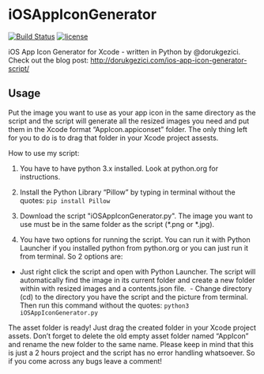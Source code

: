 # iOSAppIconGenerator
[![Build Status](https://travis-ci.org/dorukgezici/iOSAppIconGenerator.svg?branch=master)](https://travis-ci.org/dorukgezici/iOSAppIconGenerator) [![license](https://img.shields.io/github/license/mashape/apistatus.svg)](LICENSE)

iOS App Icon Generator for Xcode - written in Python by @dorukgezici.
Check out the blog post: http://dorukgezici.com/ios-app-icon-generator-script/

## Usage

Put the image you want to use as your app icon in the same directory as the script and the script will generate all the resized images you need and put them in the Xcode format “AppIcon.appiconset” folder. The only thing left for you to do is to drag that folder in your Xcode project assests.

How to use my script:

1)  You have to have python 3.x installed. Look at python.org for instructions.

2)  Install the Python Library “Pillow” by typing in terminal without the quotes: `pip install Pillow`

3)  Download the script "iOSAppIconGenerator.py". The image you want to use must be in the same folder as the script (*.png or *.jpg).

4)  You have two options for running the script. You can run it with Python Launcher if you installed python from python.org or you can just run it from terminal. So 2 options are:
  - Just right click the script and open with Python Launcher. The script will automatically find the image in its current     folder and create a new folder within with resized images and a contents.json file.
  - Change directory (cd) to the directory you have the script and the picture from terminal. Then run this command without the quotes: `python3 iOSAppIconGenerator.py`

The asset folder is ready! Just drag the created folder in your Xcode project assets. Don’t forget to delete the old empty asset folder named “AppIcon” and rename the new folder to the same name.
Please keep in mind that this is just a 2 hours project and the script has no error handling whatsoever. So if you come across any bugs leave a comment!
